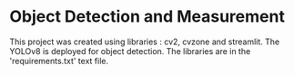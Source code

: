 # Object Detection and Measurement
This project was created using libraries : cv2, cvzone and streamlit. The YOLOv8 is deployed for object detection.
The libraries are in the 'requirements.txt' text file.
